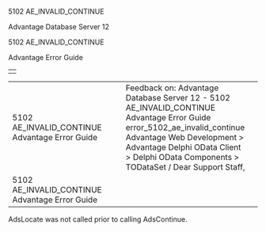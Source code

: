 5102 AE\_INVALID\_CONTINUE




Advantage Database Server 12  

5102 AE\_INVALID\_CONTINUE

Advantage Error Guide

|  |
| --- |
|  |

|  |  |  |  |  |
| --- | --- | --- | --- | --- |
| 5102 AE\_INVALID\_CONTINUE  Advantage Error Guide |  |  | Feedback on: Advantage Database Server 12 - 5102 AE\_INVALID\_CONTINUE Advantage Error Guide error\_5102\_ae\_invalid\_continue Advantage Web Development > Advantage Delphi OData Client > Delphi OData Components > TODataSet / Dear Support Staff, |  |
| 5102 AE\_INVALID\_CONTINUE  Advantage Error Guide |  |  |  |  |

AdsLocate was not called prior to calling AdsContinue.